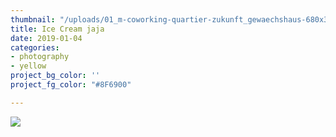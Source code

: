 ```yaml
---
thumbnail: "/uploads/01_m-coworking-quartier-zukunft_gewaechshaus-680x383.jpg"
title: Ice Cream jaja
date: 2019-01-04
categories:
- photography
- yellow
project_bg_color: ''
project_fg_color: "#8F6900"

---
```

![](/uploads/ian-dooley-281897-unsplash.jpg)